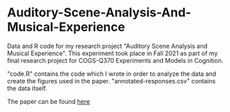 # Auditory-Scene-Analysis-And-Musical-Experience
Data and R code for my research project "Auditory Scene Analysis and Musical Experience". This experiment took place in Fall 2021 as part of my final research project for COGS-Q370 Experiments and Models in Cognition.

"code.R" contains the code which I wrote in order to analyze the data and create the figures used in the paper.
"annotated-responses.csv" contains the data itself.

The paper can be found [here](https://robkellems.github.io/resources/Q370FinalPaper.pdf)
